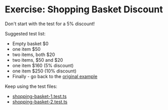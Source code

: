 # Exercise: Shopping Basket Discount

Don't start with the test for a 5% discount!

Suggested test list:

- Empty basket $0
- one item $50
- two items, both $20
- two items, $50 and $20
- one item $160 (5% discount)
- one item $250 (10% discount)
- Finally - go back to the [original example](https://sammancoaching.org/kata_descriptions/shopping_basket.html)

Keep using the test files:

- [shopping-basket-1.test.ts](shopping-basket-1.test.ts)
- [shopping-basket-2.test.ts](shopping-basket-2.test.ts)
